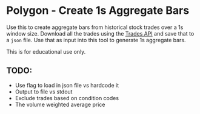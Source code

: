 # Polygon - Create 1s Aggregate Bars

Use this to create aggregate bars from historical stock trades over a 1s window size. Download all the trades using the [Trades API](https://polygon.io/docs/stocks/get_v3_trades__stockticker) and save that to a `json` file. Use that as input into this tool to generate 1s aggregate bars.

This is for educational use only.

## TODO:

* Use flag to load in json file vs hardcode it
* Output to file vs stdout
* Exclude trades based on condition codes
* The volume weighted average price
